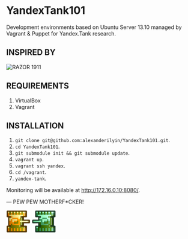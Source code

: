 YandexTank101
=============

Development environments based on Ubuntu Server 13.10 managed by Vagrant & Puppet for Yandex.Tank research.

INSPIRED BY
-----------

![RAZOR 1911](http://upload.wikimedia.org/wikipedia/ru/5/50/RAZOR_NFO.png)

REQUIREMENTS
------------

1. VirtualBox
2. Vagrant

INSTALLATION
------------

1. `git clone git@github.com:alexanderilyin/YandexTank101.git`.
2. `cd YandexTank101`.
3. `git submodule init && git submodule update`.
4. `vagrant up`.
5. `vagrant ssh yandex`.
6. `cd /vagrant`.
7. `yandex-tank`.

Monitoring will be available at http://172.16.0.10:8080/.

— PEW PEW MOTHERF*CKER!

![Battle City Yellow Tank](https://raw.githubusercontent.com/alexanderilyin/YandexTank101/master/images/tank_yellow.png) ![Battle City Green Tank](https://raw.githubusercontent.com/alexanderilyin/YandexTank101/master/images/tank_green.png)
